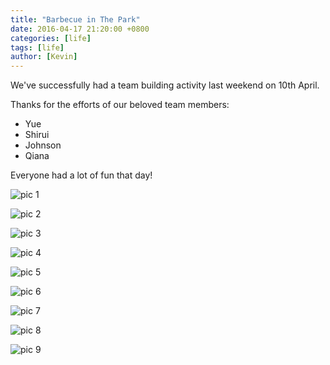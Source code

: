 ```yaml
---
title: "Barbecue in The Park"
date: 2016-04-17 21:20:00 +0800
categories: [life]
tags: [life]
author: [Kevin]
---
```


We've successfully had a team building activity last weekend on 10th April.

Thanks for the efforts of our beloved team members:

* Yue
* Shirui
* Johnson
* Qiana

Everyone had a lot of fun that day!

![pic 1](/images/posts/barbecue/1.pic.jpg)

![pic 2](/images/posts/barbecue/2.pic.jpg)

![pic 3](/images/posts/barbecue/3.pic.jpg)

![pic 4](/images/posts/barbecue/4.pic.jpg)

![pic 5](/images/posts/barbecue/5.pic.jpg)

![pic 6](/images/posts/barbecue/6.pic.jpg)

![pic 7](/images/posts/barbecue/7.pic.jpg)

![pic 8](/images/posts/barbecue/8.pic.jpg)

![pic 9](/images/posts/barbecue/9.pic.jpg)


